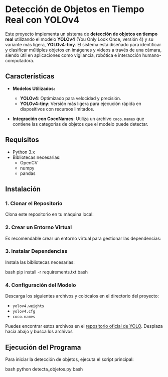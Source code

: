 # Detección de Objetos en Tiempo Real con YOLOv4

Este proyecto implementa un sistema de **detección de objetos en tiempo real** utilizando el modelo **YOLOv4** (You Only Look Once, versión 4) y su variante más ligera, **YOLOv4-tiny**. El sistema está diseñado para identificar y clasificar múltiples objetos en imágenes y videos a través de una cámara, siendo útil en aplicaciones como vigilancia, robótica e interacción humano-computadora.

## Características

- **Modelos Utilizados:**
  - **YOLOv4**: Optimizado para velocidad y precisión.
  - **YOLOv4-tiny**: Versión más ligera para ejecución rápida en dispositivos con recursos limitados.
  
- **Integración con CocoNames**: Utiliza un archivo `coco.names` que contiene las categorías de objetos que el modelo puede detectar.

## Requisitos

- Python 3.x
- Bibliotecas necesarias:
  - OpenCV
  - numpy
  - pandas

## Instalación

### 1. Clonar el Repositorio

Clona este repositorio en tu máquina local:


### 2. Crear un Entorno Virtual

Es recomendable crear un entorno virtual para gestionar las dependencias:


### 3. Instalar Dependencias

Instala las bibliotecas necesarias:
<!-- mostrar un comando  -->
bash
pip install -r requirements.txt
bash


### 4. Configuración del Modelo

Descarga los siguientes archivos y colócalos en el directorio del proyecto:

- `yolov4.weights`
- `yolov4.cfg`
- `coco.names`

Puedes encontrar estos archivos en el [repositorio oficial de YOLO](https://github.com/AlexeyAB/darknet).
Desplaza hacia abajo y busca los archivos

## Ejecución del Programa

Para iniciar la detección de objetos, ejecuta el script principal:

bash
python detecta_objetos.py 
bash

